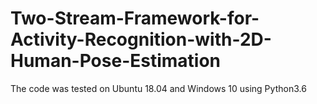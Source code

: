 # Two-Stream-Framework-for-Activity-Recognition-with-2D-Human-Pose-Estimation
The code was tested on Ubuntu 18.04 and Windows 10 using Python3.6
